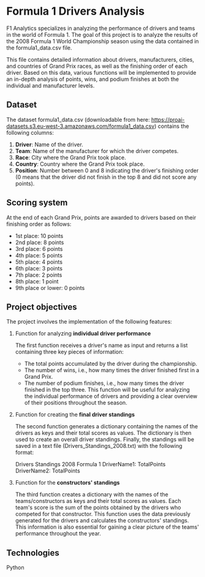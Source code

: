 # Formula 1 Drivers Analysis

F1 Analytics specializes in analyzing the performance of drivers and teams in the world of Formula 1. The goal of this project is to analyze the results of the 2008 Formula 1 World Championship season using the data contained in the formula1_data.csv file.

This file contains detailed information about drivers, manufacturers, cities, and countries of Grand Prix races, as well as the finishing order of each driver. Based on this data, various functions will be implemented to provide an in-depth analysis of points, wins, and podium finishes at both the individual and manufacturer levels.

## Dataset

The dataset formula1_data.csv (downloadable from here: https://proai-datasets.s3.eu-west-3.amazonaws.com/formula1_data.csv) contains the following columns:
1. **Driver**: Name of the driver.
2. **Team**: Name of the manufacturer for which the driver competes.
3. **Race**: City where the Grand Prix took place.
4. **Country**: Country where the Grand Prix took place.
5. **Position**: Number between 0 and 8 indicating the driver's finishing order (0 means that the driver did not finish in the top 8 and did not score any points).

## Scoring system

At the end of each Grand Prix, points are awarded to drivers based on their finishing order as follows: 
- 1st place: 10 points 
- 2nd place: 8 points 
- 3rd place: 6 points 
- 4th place: 5 points 
- 5th place: 4 points 
- 6th place: 3 points 
- 7th place: 2 points 
- 8th place: 1 point 
- 9th place or lower: 0 points

## Project objectives

The project involves the implementation of the following features:

1. Function for analyzing **individual driver performance**

    The first function receives a driver's name as input and returns a list containing three key pieces of information:
    - The total points accumulated by the driver during the championship.
    - The number of wins, i.e., how many times the driver finished first in a Grand Prix. 
    - The number of podium finishes, i.e., how many times the driver finished in the top three. This function will be useful for analyzing the individual performance of drivers and providing a clear overview of their positions throughout the season.

2. Function for creating the **final driver standings**

    The second function generates a dictionary containing the names of the drivers as keys and their total scores as values. The dictionary is then used to create an overall driver standings.
    Finally, the standings will be saved in a text file (Drivers_Standings_2008.txt) with the
    following format:

    Drivers Standings 2008 Formula 1
    DriverName1: TotalPoints
    DriverName2: TotalPoints

3. Function for the **constructors' standings**

    The third function creates a dictionary with the names of the teams/constructors as keys and their total scores as values. Each team's score is the sum of the points obtained by the drivers who competed for that constructor.
    This function uses the data previously generated for the drivers and calculates the constructors' standings. This information is also essential for gaining a clear picture of the teams' performance throughout the year.


## Technologies
Python 
